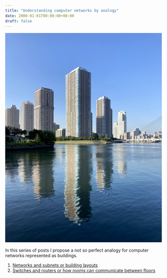 ```yaml
---
title: "Understanding computer networks by analogy"
date: 2000-01-01T00:00:00+00:00
draft: false
---
```


![koto](./koto.jpg)

In this series of posts I propose a not so perfect analogy for computer networks represented as buildings.

1. [Networks and subnets or building layouts](../posts/understanding-computer-networks-by-analogy/)
2. [Switches and routers or how rooms can communicate between floors](../posts/understanding-computer-networks-by-analogy-part-2/)
<!-- 3. [Network protocols or how rooms communicate](../posts/understanding-computer-networks-by-analogy-part-3/) -->
<!-- 4. [Internet, public IPs, NAT, DNS or how to connect rooms between buildings](../posts/understanding-computer-networks-by-analogy-part-4/) -->
<!-- 5. [High performance networking or how to speed up the communication](../posts/understanding-computer-networks-by-analogy-part-5/) -->
<!-- 6. [SDN or dynamic floor arrangement](../posts/understanding-computer-networks-by-analogy-part-6/) -->
<!-- 7. [Mesh networks](../posts/understanding-computer-networks-by-analogy-part-7/) -->
<!-- 8. [Network security](../posts/understanding-computer-networks-by-analogy-part-8/) -->
<!-- 9. [Network management](../posts/understanding-computer-networks-by-analogy-part-9/) -->
<!-- 10. [Network monitoring](../posts/understanding-computer-networks-by-analogy-part-10/) -->
<!-- 11. [Network troubleshooting](../posts/understanding-computer-networks-by-analogy-part-11/) -->
<!-- 12. [Network automation](../posts/understanding-computer-networks-by-analogy-part-12/) -->
<!-- 13. [Network virtualization](../posts/understanding-computer-networks-by-analogy-part-13/) -->
<!-- 14. [Network economics](../posts/understanding-computer-networks-by-analogy-part-14/) -->
<!-- 15. [Networks and the Internet of Things](../posts/understanding-computer-networks-by-analogy-part-15/) -->
<!-- 16. [Networks and the cloud](../posts/understanding-computer-networks-by-analogy-part-16/) -->